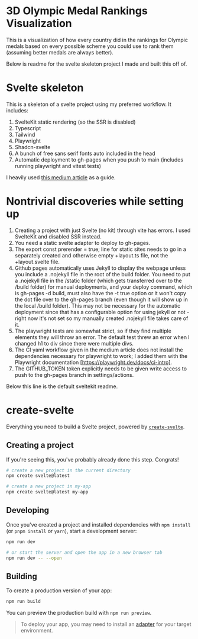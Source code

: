 # 3D Olympic Medal Rankings Visualization
This is a visualization of how every country did in the rankings for Olympic medals based on every possible scheme you could use to rank them (assuming better medals are always better).

Below is readme for the svelte skeleton project I made and built this off of.

# Svelte skeleton

This is a skeleton of a svelte project using my preferred workflow. It includes:
1. SvelteKit static rendering (so the SSR is disabled)
2. Typescript
3. Tailwind
4. Playwright
5. Shadcn-svelte
6. A bunch of free sans serif fonts auto included in the head
7. Automatic deployment to gh-pages when you push to main (includes running playwright and vitest tests)

I heavily used [this medium article](https://medium.com/front-end-weekly/ci-cd-with-github-actions-to-deploy-on-github-pages-73e225f8f131) as a guide.

# Nontrivial discoveries while setting up
1. Creating a project with just Svelte (no kit) through vite has errors. I used SvelteKit and disabled SSR instead.
2. You need a static svelte adapter to deploy to gh-pages.
3. The export const prerender = true; line for static sites needs to go in a separately created and otherwise empty +layout.ts file, not the +layout.svelte file.
4. Github pages automatically uses Jekyll to display the webpage unless you include a .nojekyll file in the root of the build folder. You need to put a .nojekyll file in the /static folder (which gets transferred over to the /build folder) for manual deployments, and your deploy command, which is gh-pages -d build, must also have the -t true option or it won't copy the dot file over to the gh-pages branch (even though it will show up in the local /build folder). This may not be necessary for the automatic deployment since that has a configurable option for using jekyll or not - right now it's not set so my manually created .nojekyll file takes care of it.
5. The playwright tests are somewhat strict, so if they find multiple elements they will throw an error. The default test threw an error when I changed h1 to div since there were multiple divs.
6. The CI yaml workflow given in the medium article does not install the dependencies necessary for playwright to work; I added them with the Playwright documentation [https://playwright.dev/docs/ci-intro].
7. The GITHUB_TOKEN token explicitly needs to be given write access to push to the gh-pages branch in settings/actions.


Below this line is the default sveltekit readme.

# create-svelte

Everything you need to build a Svelte project, powered by [`create-svelte`](https://github.com/sveltejs/kit/tree/main/packages/create-svelte).

## Creating a project

If you're seeing this, you've probably already done this step. Congrats!

```bash
# create a new project in the current directory
npm create svelte@latest

# create a new project in my-app
npm create svelte@latest my-app
```

## Developing

Once you've created a project and installed dependencies with `npm install` (or `pnpm install` or `yarn`), start a development server:

```bash
npm run dev

# or start the server and open the app in a new browser tab
npm run dev -- --open
```

## Building

To create a production version of your app:

```bash
npm run build
```

You can preview the production build with `npm run preview`.

> To deploy your app, you may need to install an [adapter](https://kit.svelte.dev/docs/adapters) for your target environment.
